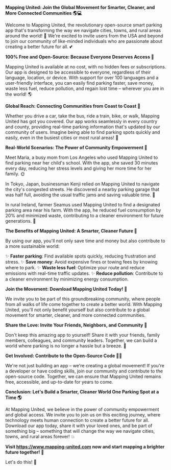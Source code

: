 **Mapping United: Join the Global Movement for Smarter, Cleaner, and More Connected Communities 🌎💻**

Welcome to Mapping United, the revolutionary open-source smart parking app that's transforming the way we navigate cities, towns, and rural areas around the world! 🌟 We're excited to invite users from the USA and beyond to join our community of like-minded individuals who are passionate about creating a better future for all. 💕

**100% Free and Open-Source: Because Everyone Deserves Access 🎉**

Mapping United is available at no cost, with no hidden fees or subscriptions. Our app is designed to be accessible to everyone, regardless of their language, location, or device. With support for over 100 languages and a user-friendly interface, you can easily find parking faster, save money, waste less fuel, reduce pollution, and regain lost time – wherever you are in the world! 🌎

**Global Reach: Connecting Communities from Coast to Coast 🌈**

Whether you drive a car, take the bus, ride a train, bike, or walk, Mapping United has got you covered. Our app works seamlessly in every country and county, providing real-time parking information that's updated by our community of users. Imagine being able to find parking spots quickly and easily, even in the busiest cities or most rural areas! 🚗

**Real-World Scenarios: The Power of Community Empowerment 💪**

Meet Maria, a busy mom from Los Angeles who used Mapping United to find parking near her child's school. With the app, she saved 30 minutes every day, reducing her stress levels and giving her more time for her family. 🌞

In Tokyo, Japan, businessman Kenji relied on Mapping United to navigate the city's congested streets. He discovered a nearby parking garage that was half full, avoiding the usual traffic jams and saving valuable time. 🚗

In rural Ireland, farmer Seamus used Mapping United to find a designated parking area near his farm. With the app, he reduced fuel consumption by 20% and minimized waste, contributing to a cleaner environment for future generations. 🌿

**The Benefits of Mapping United: A Smarter, Cleaner Future 🌟**

By using our app, you'll not only save time and money but also contribute to a more sustainable world:

✨ **Faster parking**: Find available spots quickly, reducing frustration and stress.
✨ **Save money**: Avoid expensive fines or towing fees by knowing where to park.
✨ **Waste less fuel**: Optimize your route and reduce emissions with real-time traffic updates.
✨ **Reduce pollution**: Contribute to a cleaner environment by minimizing energy consumption.

**Join the Movement: Download Mapping United Today! 📱**

We invite you to be part of this groundbreaking community, where people from all walks of life come together to create a better world. With Mapping United, you'll not only benefit yourself but also contribute to a global movement for smarter, cleaner, and more connected communities.

**Share the Love: Invite Your Friends, Neighbors, and Community 🤝**

Don't keep this amazing app to yourself! Share it with your friends, family members, colleagues, and community leaders. Together, we can build a world where parking is no longer a hassle but a breeze. 🌈

**Get Involved: Contribute to the Open-Source Code 👩‍💻**

We're not just building an app – we're creating a global movement! If you're a developer or have coding skills, join our community and contribute to the open-source code. Together, we can ensure that Mapping United remains free, accessible, and up-to-date for years to come.

**Conclusion: Let's Build a Smarter, Cleaner World One Parking Spot at a Time 🌎**

At Mapping United, we believe in the power of community empowerment and global access. We invite you to join us on this exciting journey, where technology meets human connection to create a better future for all. Download our app today, share it with your loved ones, and be part of something big – something that will change the way we navigate cities, towns, and rural areas forever! 💥

**Visit https://www.mapping-united.com now and start mapping a brighter future together! 🌟**

Let's do this! 🎉